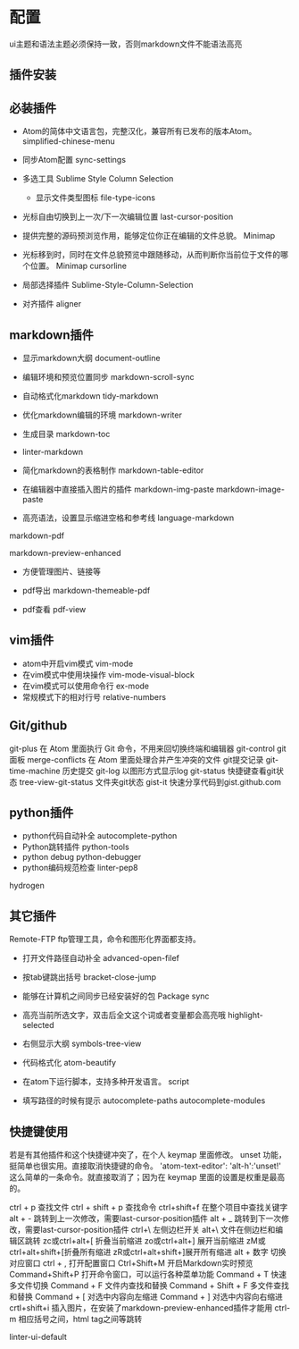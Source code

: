 # 配置

ui主题和语法主题必须保持一致，否则markdown文件不能语法高亮

## 插件安装

## 必装插件

- Atom的简体中文语言包，完整汉化，兼容所有已发布的版本Atom。
  simplified-chinese-menu

- 同步Atom配置
  sync-settings

- 多选工具
  Sublime Style Column Selection

  - 显示文件类型图标
  file-type-icons

- 光标自由切换到上一次/下一次编辑位置
  last-cursor-position

- 提供完整的源码预浏览作用，能够定位你正在编辑的文件总貌。
  Minimap

- 光标移到时，同时在文件总貌预览中跟随移动，从而判断你当前位于文件的哪个位置。
  Minimap cursorline

- 局部选择插件
  Sublime-Style-Column-Selection

- 对齐插件
  aligner



## markdown插件

- 显示markdown大纲
  document-outline

- 编辑环境和预览位置同步
  markdown-scroll-sync

- 自动格式化markdown
  tidy-markdown

- 优化markdown编辑的环境
  markdown-writer

- 生成目录
  markdown-toc

-
  linter-markdown

- 简化markdown的表格制作
  markdown-table-editor

- 在编辑器中直接插入图片的插件
  markdown-img-paste
  markdown-image-paste

- 高亮语法，设置显示缩进空格和参考线
  language-markdown

markdown-pdf


markdown-preview-enhanced
- 方便管理图片、链接等


- pdf导出
  markdown-themeable-pdf

- pdf查看
  pdf-view

## vim插件

- atom中开启vim模式
  vim-mode
- 在vim模式中使用块操作
  vim-mode-visual-block
- 在vim模式可以使用命令行
  ex-mode
- 常规模式下的相对行号
  relative-numbers


## Git/github


git-plus 在 Atom 里面执行 Git 命令，不用来回切换终端和编辑器
git-control git面板
merge-conflicts 在 Atom 里面处理合并产生冲突的文件 git提交记录
git-time-machine 历史提交
git-log 以图形方式显示log
git-status 快捷键查看git状态
tree-view-git-status 文件夹git状态
gist-it 快速分享代码到gist.github.com


## python插件

- python代码自动补全
autocomplete-python
- Python跳转插件
python-tools
- python debug
python-debugger
- python编码规范检查
linter-pep8

hydrogen


## 其它插件


Remote-FTP ftp管理工具，命令和图形化界面都支持。
- 打开文件路径自动补全
  advanced-open-filef

- 按tab键跳出括号
  bracket-close-jump

- 能够在计算机之间同步已经安装好的包
  Package sync



- 高亮当前所选文字，双击后全文这个词或者变量都会高亮哦
  highlight-selected

- 右侧显示大纲
  symbols-tree-view

- 代码格式化
  atom-beautify
- 在atom下运行脚本，支持多种开发语言。
  script
- 填写路径的时候有提示
  autocomplete-paths
  autocomplete-modules


## 快捷键使用

若是有其他插件和这个快捷键冲突了，在个人 keymap 里面修改。
unset 功能，挺简单也很实用。直接取消快捷键的命令。
'atom-text-editor':
    'alt-h':'unset!'
这么简单的一条命令。就直接取消了；因为在 keymap 里面的设置是权重是最高的。

ctrl + p 查找文件
ctrl + shift + p 查找命令
ctrl+shift+f 在整个项目中查找关键字
alt + - 跳转到上一次修改，需要last-cursor-position插件
alt + _ 跳转到下一次修改，需要last-cursor-position插件
ctrl+\ 左侧边栏开关
alt+\  文件在侧边栏和编辑区跳转
zc或ctrl+alt+[ 折叠当前缩进
zo或ctrl+alt+] 展开当前缩进
zM或ctrl+alt+shift+[折叠所有缩进
zR或ctrl+alt+shift+]展开所有缩进
alt + 数字 切换对应窗口
ctrl + , 打开配置窗口
Ctrl+Shift+M    开启Markdown实时预览
Command+Shift+P    打开命令窗口，可以运行各种菜单功能
Command + T    快速多文件切换
Command + F    文件内查找和替换
Command + Shift + F    多文件查找和替换
Command + [    对选中内容向左缩进
Command + ]    对选中内容向右缩进
crtl+shift+i 插入图片，在安装了markdown-preview-enhanced插件才能用
ctrl-m 相应括号之间，html tag之间等跳转

linter-ui-default
